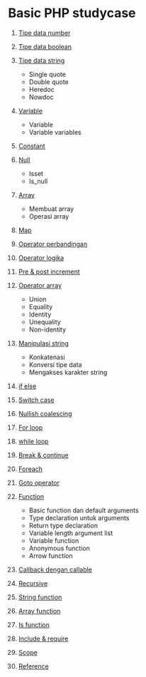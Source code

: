 # Basic PHP studycase

1. [Tipe data number](https://github.com/akmalsyrf/php-basic-studycase/blob/master/1-TipeDataNumber.php)

2. [Tipe data boolean](https://github.com/akmalsyrf/php-basic-studycase/blob/master/2-TipeDataBoolean.php)

3. [Tipe data string](https://github.com/akmalsyrf/php-basic-studycase/blob/master/3-TipeDataString.php)

   - Single quote
   - Double quote
   - Heredoc
   - Nowdoc

4. [Variable](https://github.com/akmalsyrf/php-basic-studycase/blob/master/4-Variable.php)

   - Variable
   - Variable variables

5. [Constant](https://github.com/akmalsyrf/php-basic-studycase/blob/master/5-Constant.php)

6. [Null](https://github.com/akmalsyrf/php-basic-studycase/blob/master/6-Null.php)

   - Isset
   - Is_null

7. [Array](https://github.com/akmalsyrf/php-basic-studycase/blob/master/7-Array.php)

   - Membuat array
   - Operasi array

8. [Map](https://github.com/akmalsyrf/php-basic-studycase/blob/master/7-Array.php)

9. [Operator perbandingan](https://github.com/akmalsyrf/php-basic-studycase/blob/master/9-Operator-perbandingan.php)

10. [Operator logika](https://github.com/akmalsyrf/php-basic-studycase/blob/master/10-Operator-logika.php)

11. [Pre & post increment](https://github.com/akmalsyrf/php-basic-studycase/blob/master/11-Pre-post-increment.php)

12. [Operator array](https://github.com/akmalsyrf/php-basic-studycase/blob/master/12-Operator-array.php)

    - Union
    - Equality
    - Identity
    - Unequality
    - Non-identity

13. [Manipulasi string](https://github.com/akmalsyrf/php-basic-studycase/blob/master/13-Manipulasi-string.php)

    - Konkatenasi
    - Konversi tipe data
    - Mengakses karakter string

14. [if else](https://github.com/akmalsyrf/php-basic-studycase/blob/master/14-if-else.php)

15. [Switch case](https://github.com/akmalsyrf/php-basic-studycase/blob/master/15-switch-case.php)

16. [Nullish coalescing](https://github.com/akmalsyrf/php-basic-studycase/blob/master/16-Nullish-coalescing.php)

17. [For loop](https://github.com/akmalsyrf/php-basic-studycase/blob/master/17-For-loop.php)

18. [while loop](https://github.com/akmalsyrf/php-basic-studycase/blob/master/18-While-loop.php)

19. [Break & continue](https://github.com/akmalsyrf/php-basic-studycase/blob/master/19-Break-continue.php)

20. [Foreach](https://github.com/akmalsyrf/php-basic-studycase/blob/master/20-Foreach.php)

21. [Goto operator](https://github.com/akmalsyrf/php-basic-studycase/blob/master/21-Goto-operator.php)

22. [Function](https://github.com/akmalsyrf/php-basic-studycase/blob/master/22-Function.php)

    - Basic function dan default arguments
    - Type declaration untuk arguments
    - Return type declaration
    - Variable length argument list
    - Variable function
    - Anonymous function
    - Arrow function

23. [Callback dengan callable](https://github.com/akmalsyrf/php-basic-studycase/blob/master/23-Callback-dengan-callable.php)

24. [Recursive](https://github.com/akmalsyrf/php-basic-studycase/blob/master/24-Recursive.php)

25. [String function](https://github.com/akmalsyrf/php-basic-studycase/blob/master/25-String-function.php)

26. [Array function](https://github.com/akmalsyrf/php-basic-studycase/blob/master/26-Array-function.php)

27. [Is function](https://github.com/akmalsyrf/php-basic-studycase/blob/master/27-is-function.php)

28. [Include & require](https://github.com/akmalsyrf/php-basic-studycase/tree/master/28-Include-require)

29. [Scope](https://github.com/akmalsyrf/php-basic-studycase/blob/master/29-Scope.php)

30. [Reference](https://github.com/akmalsyrf/php-basic-studycase/blob/master/30-Reference.php)
